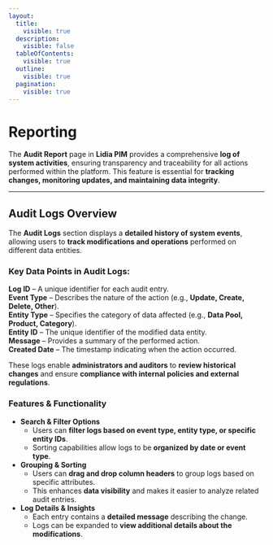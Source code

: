 ```yaml
---
layout:
  title:
    visible: true
  description:
    visible: false
  tableOfContents:
    visible: true
  outline:
    visible: true
  pagination:
    visible: true
---
```


# Reporting

The **Audit Report** page in **Lidia PIM** provides a comprehensive **log of system activities**, ensuring transparency and traceability for all actions performed within the platform. This feature is essential for **tracking changes, monitoring updates, and maintaining data integrity**.

***

## **Audit Logs Overview**

The **Audit Logs** section displays a **detailed history of system events**, allowing users to **track modifications and operations** performed on different data entities.

### **Key Data Points in Audit Logs:**

**Log ID** – A unique identifier for each audit entry.\
**Event Type** – Describes the nature of the action (e.g., **Update, Create, Delete, Other**).\
**Entity Type** – Specifies the category of data affected (e.g., **Data Pool, Product, Category**).\
**Entity ID** – The unique identifier of the modified data entity.\
**Message** – Provides a summary of the performed action.\
**Created Date** – The timestamp indicating when the action occurred.

These logs enable **administrators and auditors** to **review historical changes** and ensure **compliance with internal policies and external regulations**.

### **Features & Functionality**

* **Search & Filter Options**
  * Users can **filter logs based on event type, entity type, or specific entity IDs**.
  * Sorting capabilities allow logs to be **organized by date or event type**.
* **Grouping & Sorting**
  * Users can **drag and drop column headers** to group logs based on specific attributes.
  * This enhances **data visibility** and makes it easier to analyze related audit entries.
* **Log Details & Insights**
  * Each entry contains a **detailed message** describing the change.
  * Logs can be expanded to **view additional details about the modifications**.
